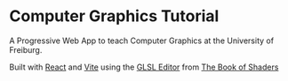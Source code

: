 # Computer Graphics Tutorial

A Progressive Web App to teach Computer Graphics at the University of Freiburg.

Built with [React](https://react.dev/) and [Vite](https://vite.dev/) using the [GLSL Editor](https://github.com/patriciogonzalezvivo/glslEditor) from [The Book of Shaders](https://thebookofshaders.com/)
